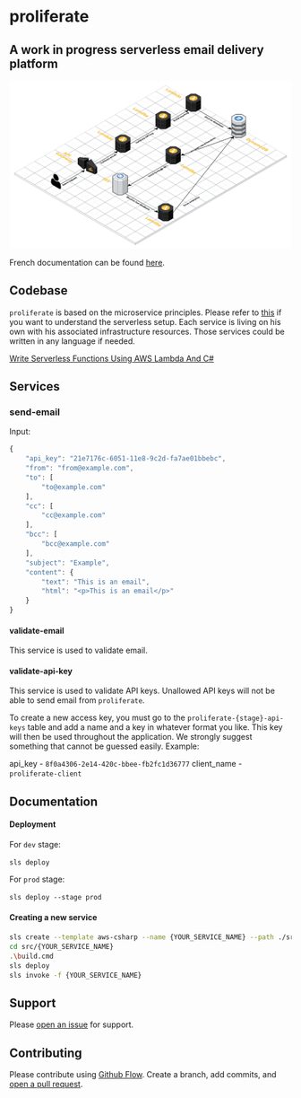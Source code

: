 # proliferate

## A work in progress serverless email delivery platform

![AWS](_github/proliferate.png "AWS infra")

French documentation can be found [here](draft.md).

## Codebase

`proliferate` is based on the microservice principles. Please refer to [this](https://serverless.com/blog/api-gateway-multiple-services/) if you want to understand the serverless setup. Each service is living on his own with his associated infrastructure resources. Those services could be written in any language if needed.

[Write Serverless Functions Using AWS Lambda And C#
](https://gooroo.io/GoorooThink/Article/17421/Write-Serverless-Functions-Using-AWS-Lambda-And-C/29348)

## Services

### send-email

Input:
```javascript
{
    "api_key": "21e7176c-6051-11e8-9c2d-fa7ae01bbebc",
    "from": "from@example.com",
    "to": [
        "to@example.com"
    ],
    "cc": [
        "cc@example.com"
    ],
    "bcc": [
        "bcc@example.com"
    ],
    "subject": "Example",
    "content": {
        "text": "This is an email",
        "html": "<p>This is an email</p>"
    }
}
```

#### validate-email

This service is used to validate email.

#### validate-api-key

This service is used to validate API keys. Unallowed API keys will not be able to send email from `proliferate`.

To create a new access key, you must go to the `proliferate-{stage}-api-keys` table and add a name and a key in whatever format you like. This key will then be used throughout the application. We strongly suggest something that cannot be guessed easily. Example:

api_key - `8f0a4306-2e14-420c-bbee-fb2fc1d36777`
client_name - `proliferate-client`



## Documentation

#### Deployment
For `dev` stage:

`sls deploy`

For `prod` stage:

`sls deploy --stage prod`

#### Creating a new service

```bash
sls create --template aws-csharp --name {YOUR_SERVICE_NAME} --path ./src/{YOUR_SERVICE_NAME}
cd src/{YOUR_SERVICE_NAME}
.\build.cmd
sls deploy
sls invoke -f {YOUR_SERVICE_NAME}
```

## Support

Please [open an issue](https://github.com/spektrummedia/proliferate/issues/new) for support.

## Contributing

Please contribute using [Github Flow](https://guides.github.com/introduction/flow/). Create a branch, add commits, and [open a pull request](https://github.com/spektrummedia/proliferate/compare).